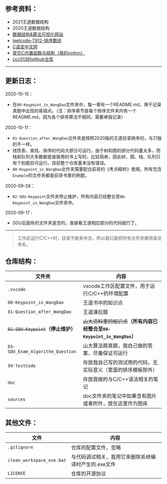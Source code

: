 ## 参考资料：

* 2021王道数据结构
* 2020王道数据结构
* [数据结构&算法可视化网站](https://www.cs.usfca.edu/~galles/visualization/Algorithms.html)
* [leetcode-T912-排序数组](https://leetcode-cn.com/problems/sort-an-array/)
* [C语言中文网](http://c.biancheng.net/c/)
* [常见C内置函数与结构（我的notion）](https://www.notion.so/ysl970629/C-f657c6f4cfee49fca4d5b1ae80d1b36f)
* [ccc013的github仓库](https://github.com/ccc013/DataStructe-Algorithms_Study)

---

## 更新日志：

2020-10-15：

* 在`00-Keypoint_in_WangDao`文件夹中，每一章有一个README.md，用于记录真题中出现的易错点。（注：排序章节是每个排序文件夹内有一个README.md，因为各个排序算法不相同，需要单独记录）

2020-10-11：

* `01-Question_after_WangDao`文件夹是按照2020版的王道目录排序的，与21版的不一样。
* 线性表、查找、排序的代码大部分可运行。由于树和图的部分代码量太多，而栈和队列大多数都是直接用的书上写的，比较简单，因此树、图、栈、队列只有个别题目可运行。目前整个仓库基本没有错误。
* `00-Keypoint_in_WangDao`文件夹需要配合前哥的《考点精析》使用。所有包含`Example`的文件夹都是前哥书里的例题。

2020-09-28：

* `02-SDU-Keypoint`文件夹停止维护，所有内容已经整合至`00-Keypoint_in_WangDao`文件夹中。

2020-09-17 :

* SDU后面有的文件夹是空的，直接看王道相应部分的代码就行了。

---

> 工作区运行C/C++时，目录不能有中文。所以我只能把所有文件夹都用英文命名。

## 仓库结构：

| 文件夹                        | 内容                                                         |
| ----------------------------- | ------------------------------------------------------------ |
| `.vscode`                     | vscode工作区配置文件，用于运行C/C++的环境配置                |
| `00-Keypoint_in_WangDao`      | 王道书中的知识点                                             |
| `01-Question_after_WangDao`   | 王道课后题                                                   |
| <s>`02-SDU-Keypoint`</s>**（停止维护）** | <s>山大资料里的知识点</s>**（所有内容已经整合至`00-Keypoint_in_WangDao`）** |
|`03-SDU_Exam_Algorithm_Question`| 山大算法题真题，我自己做的答案，尽量保证可运行 |
| `99-TestCode`                 | 存放我自己写的测试用的代码，无实际意义（里面的排序模板除外） |
| `doc`                         | 存放我做的与C/C++语法相关的笔记                              |
| `sources`                     | doc文件夹的笔记中如果含有图片或者附件，放在这里作为图床      |

## 其他文件：

| 文件                      | 内容                                                 |
| ------------------------- | ---------------------------------------------------- |
| `.gitignore`              | 仓库的配置文件，忽略                                 |
| `clean_workspace_exe.bat` | 与代码调试相关，我用它来删除系统编译时产生的.exe文件 |
| `LICENSE`                 | 仓库的开源协议                                       |

